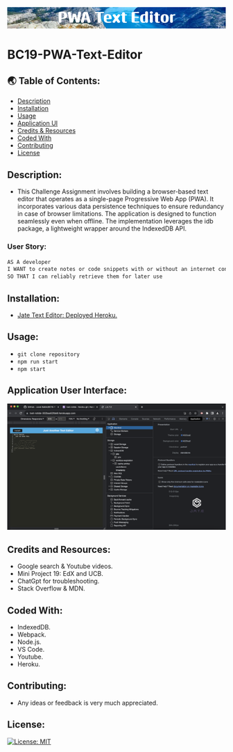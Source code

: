 <img src="./assets/images/banner.png">

# BC19-PWA-Text-Editor

## 🌏 Table of Contents:
- [Description](#description)
- [Installation](#installation)
- [Usage](#usage)
- [Application UI](#application-user-interface)
- [Credits & Resources](#credits-and-resources)
- [Coded With](#coded-with)
- [Contributing](#contributing)
- [License](#license)

## Description:
* This Challenge Assignment involves building a browser-based text editor that operates as a single-page Progressive Web App (PWA). It incorporates various data persistence techniques to ensure redundancy in case of browser limitations. The application is designed to function seamlessly even when offline. The implementation leverages the idb package, a lightweight wrapper around the IndexedDB API.

### User Story:
```md
AS A developer
I WANT to create notes or code snippets with or without an internet connection
SO THAT I can reliably retrieve them for later use
```

## Installation:
* [Jate Text Editor: Deployed Heroku.](https://txet-rotide-302baa52fde8.herokuapp.com/)

## Usage:
* `git clone repository`
* `npm run start`
* `npm start`


## Application User Interface:
<img src="./assets/images/screenshot.png">

## Credits and Resources:
* Google search & Youtube videos.
* Mini Project 19: EdX and UCB.
* ChatGpt for troubleshooting.
* Stack Overflow & MDN.

## Coded With:
* IndexedDB.
* Webpack.
* Node.js.
* VS Code.
* Youtube.
* Heroku.

## Contributing:
* Any ideas or feedback is very much appreciated.

## License:
[![License: MIT](https://img.shields.io/badge/License-MIT-blue.svg)](https://opensource.org/licenses/MIT)